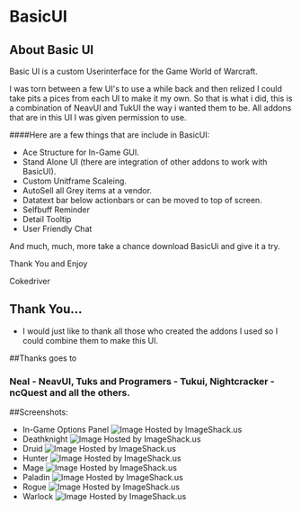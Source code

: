 # BasicUI

## About Basic UI
Basic UI is a custom Userinterface for the Game World of Warcraft.

I was torn between a few UI's to use a while back and then relized I could take pits a pices from each UI to make it my own.
So that is what i did, this is a combination of NeavUI and TukUI the way i wanted them to be. 
All addons that are in this UI I was given permission to use.

####Here are a few things that are include in BasicUI:
- Ace Structure for In-Game GUI.
- Stand Alone UI (there are integration of other addons to work with BasicUI).
- Custom Unitframe Scaleing.
- AutoSell all Grey items at a vendor.
- Datatext bar below actionbars or can be moved to top of screen.
- Selfbuff Reminder
- Detail Tooltip
- User Friendly Chat

And much, much, more take a chance download BasicUi and give it a try.



Thank You and Enjoy

Cokedriver
 
 
## Thank You...
 
 - I would just like to thank all those who created the addons I used so I could combine them to make this UI.

##Thanks goes to
 
### Neal - NeavUI, Tuks and Programers - Tukui, Nightcracker - ncQuest and all the others.


##Screenshots:
- In-Game Options Panel
<img src="http://img94.imageshack.us/img94/4425/ingameoptions.jpg" alt="Image Hosted by ImageShack.us"/><br/>
- Deathknight
<img src="http://img40.imageshack.us/img40/2628/deathknightlayout.jpg" alt="Image Hosted by ImageShack.us"/><br/>
- Druid
<img src="http://img829.imageshack.us/img829/5387/druidlayout.jpg" alt="Image Hosted by ImageShack.us"/><br/>
- Hunter
<img src="http://img31.imageshack.us/img31/2710/hunterlayout.jpg" alt="Image Hosted by ImageShack.us"/><br/>
- Mage
<img src="http://img651.imageshack.us/img651/7117/magelayout.jpg" alt="Image Hosted by ImageShack.us"/><br/>
- Paladin
<img src="http://img812.imageshack.us/img812/6106/paladinlayout.jpg" alt="Image Hosted by ImageShack.us"/><br/>
- Rogue 
<img src="http://img29.imageshack.us/img29/9160/roguelayout.jpg" alt="Image Hosted by ImageShack.us"/><br/>
- Warlock
<img src="http://img27.imageshack.us/img27/6289/warlocklayout.jpg" alt="Image Hosted by ImageShack.us"/><br/>